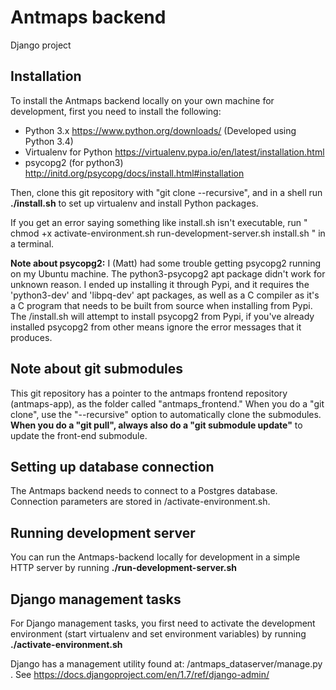 Antmaps backend
========================
Django project


Installation
------------

To install the Antmaps backend locally on your own machine for development, first you need to install the following:

* Python 3.x  https://www.python.org/downloads/   (Developed using Python 3.4)
* Virtualenv for Python https://virtualenv.pypa.io/en/latest/installation.html
* psycopg2 (for python3)  http://initd.org/psycopg/docs/install.html#installation

Then, clone this git repository with "git clone --recursive", and in a shell run **./install.sh** to set up virtualenv and install Python packages.

If you get an error saying something like install.sh isn't executable, run " chmod +x activate-environment.sh run-development-server.sh install.sh " in a terminal.

**Note about psycopg2:** I (Matt) had some trouble getting psycopg2 running on my Ubuntu machine.  The python3-psycopg2 apt package didn't work for unknown reason.  I ended up installing it through Pypi, and it requires the 'python3-dev' and 'libpq-dev' apt packages, as well as a C compiler as it's a C program that needs to be built from source when installing from Pypi.  The /install.sh will attempt to install psycopg2 from Pypi, if you've already installed psycopg2 from other means ignore the error messages that it produces.


Note about git submodules
-------------------------
This git repository has a pointer to the antmaps frontend repository (antmaps-app), as the folder called "antmaps_frontend."  When you do a "git clone", use the "--recursive" option to automatically clone the submodules.  **When you do a "git pull", always also do a "git submodule update"** to update the front-end submodule.


Setting up database connection
------------------------------
The Antmaps backend needs to connect to a Postgres database.  Connection parameters are stored in /activate-environment.sh.


Running development server
--------------------------
You can run the Antmaps-backend locally for development in a simple HTTP server by running **./run-development-server.sh**


Django management tasks
-----------------------
For Django management tasks, you first need to activate the development environment (start virtualenv and set environment variables) by running **./activate-environment.sh**

Django has a management utility found at: /antmaps_dataserver/manage.py .
See https://docs.djangoproject.com/en/1.7/ref/django-admin/

